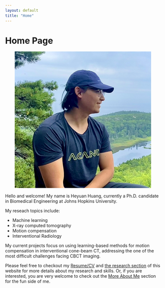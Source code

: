 ```yaml
---
layout: default
title: "Home"
---
```




# Home Page

<p align='center'>
  <img src="pictures/me.jpeg" alt="A photo of me" title="Heyuan" style="zoom:50%;">
</p>




Hello and welcome! My name is Heyuan Huang, currently a Ph.D. candidate in Biomedical Engineering at Johns Hopkins University. 

My reseach topics include:

* Machine learning 
* X-ray computed tomography
* Motion compensation
* Interventional Radiology

My current projects focus on using learning-based methods for motion compensation in interventional cone-beam CT, addressing the one of the most difficult challenges facing CBCT imaging.

Please feel free to checkout my [Resume/CV](HeyuanHuangResume.pdf) and [the research section](research.md) of this website for more details about my research and skills. Or, if you are interested, you are very welcome to check out the [More About Me](aboutMe.md) section for the fun side of me.